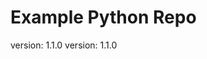# Example Python Repo

version: 1.1.0 <!-- x-release-please-version -->
version: 1.1.0 <!-- x-release-please-version -->
